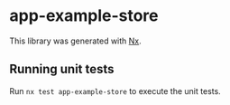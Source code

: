 # app-example-store

This library was generated with [Nx](https://nx.dev).

## Running unit tests

Run `nx test app-example-store` to execute the unit tests.
